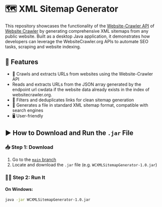 # 🗺️ XML Sitemap Generator

This repository showcases the functionality of the [Website-Crawler API](https://github.com/pc8544/Website-Crawler) of [Website Crawler](https://www.websitecrawler.org) by generating comprehensive XML sitemaps from any public website. Built as a desktop Java application, it demonstrates how developers can leverage the WebsiteCrawler.org APIs to automate SEO tasks, scraping and website indexing.

## 🚀 Features

- 🔗 Crawls and extracts URLs from websites using the Website-Crawler API
- Reads and extracts URLs from the JSON array generated by the endpoint url cwdata if the website data already exists in the index of websitecrawler.org.
- 🧠 Filters and deduplicates links for clean sitemap generation
- 📄 Generates a file in standard XML sitemap format, compatible with search engines
- 🖥️ User-friendly

## ▶️ How to Download and Run the `.jar` File

### 📥 Step 1: Download

1. Go to the [`main` branch](https://github.com/pc8544/XML-Sitemap-Generator/tree/main)
2. Locate and download the `.jar` file (e.g. `WCXMLSitemapGenerator-1.0.jar`)

### 🏃‍♂️ Step 2: Run It

#### On Windows:
```bash
java -jar WCXMLSitemapGenerator-1.0.jar

